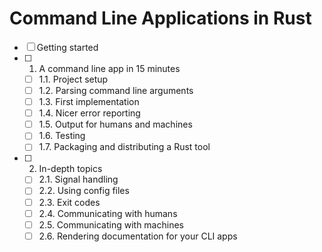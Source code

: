 # Command Line Applications in Rust

- [ ] Getting started
- [ ] 1. A command line app in 15 minutes
  - [ ] 1.1. Project setup
  - [ ] 1.2. Parsing command line arguments
  - [ ] 1.3. First implementation
  - [ ] 1.4. Nicer error reporting
  - [ ] 1.5. Output for humans and machines
  - [ ] 1.6. Testing
  - [ ] 1.7. Packaging and distributing a Rust tool
- [ ] 2. In-depth topics
  - [ ] 2.1. Signal handling
  - [ ] 2.2. Using config files
  - [ ] 2.3. Exit codes
  - [ ] 2.4. Communicating with humans
  - [ ] 2.5. Communicating with machines
  - [ ] 2.6. Rendering documentation for your CLI apps

